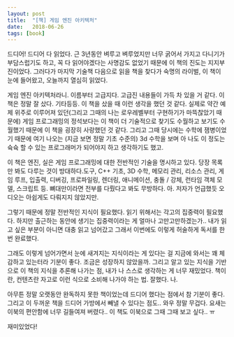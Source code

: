 ```yaml
---
layout: post
title:  "[책] 게임 엔진 아키텍처"
date:   2018-06-26
tags: [book]
---
```


  드디어! 드디어 다 읽었다. 근 3년동안 벼루고 벼루었지만 너무 굵어서 가지고 다니기가 부담스럽기도 하고, 꼭 다 읽어야겠다는 사명감도 없었기 때문에 이 책의 진도는 지지부진이었다. 그러다가 마지막 기술책 다음으로 읽을 책을 찾다가 숙명의 라이벌, 이 책이 눈에 들어왔고, 오늘까지 열심히 읽었다.

  게임 엔진 아키텍처라니. 이름부터 고급지다. 고급진 내용들이 가득 차 있을 거 같다. 이 책은 정말 잘 샀다. 기타등등. 이 책을 샀을 때 이런 생각을 했던 것 같다. 실제로 약간 예제 위주로 이루어져 있던(그리고 그때의 나는 로우레벨부터 구현하기가 마뜩찮았기 때문에) 게임 프로그래밍의 정석보다는 이 책이 더 기술적으로 찾기도 수월하고 보기도 수월했기 때문에 이 책을 굉장히 사랑했던 것 같다. 그리고 그때 당시에는 수학에 잼병이었기 때문에 여기 나오는 (지금 보면 정말 기초 수준의) 3d 수학을 보며 아 나도 이 정도는 슉슉 할 수 있는 프로그래머가 되어야지 하고 생각하기도 했고.

  이 책은 엔진, 실은 게임 프로그래밍에 대한 전반적인 기술을 명시하고 있다. 당장 목록만 봐도 다루는 것이 방대하다.도구, C++ 기초, 3D 수학, 메모리 관리, 리소스 관리, 게임 루프, 입출력, 디버깅, 프로파일링, 렌더링, 애니메이션, 충돌 / 강체, 런타임 객체 모델, 스크립트 등. 뼈대만이라면 전부를 다뤘다고 봐도 무방하다. 아. 저자가 언급했듯 오디오는 아쉽게도 다뤄지지 않았지만.

  그렇기 때문에 정말 전반적인 지식이 필요했다. 읽기 위해서는 각고의 집중력이 필요했다. 하지만 출근하는 동안에 생기는 집중력이라는 게 얼마나 고만고만하겠는가.. 내가 읽고 싶은 부분이 아니면 대충 읽고 넘어갔고 그래서 이번에도 이렇게 허술하게 독서를 한번 완료했다.

  그래도 이렇게 넘어가면서 눈에 새겨지는 지식이라는 게 있다는 걸 지금에 와서는 꽤 체감하고 있는터라 기분이 좋다. 조금은 성장하지 않았을까. 그리고 알고 있는 지식을 기반으로 이 책의 지식을 추론해 나가는 점, 내가 나 스스로 생각하는 게 너무 재밌었다. 책이란, 컨텐츠란 자고로 이런 식으로 소비해 나가야 하는 법. 잘했다. 나.

  아무튼 정말 오랫동안 완독하지 못한 책이었는데 드디어 했다는 점에서 참 기분이 좋다. 그리고 이 두꺼운 책을 드디어 가방에서 빼낼 수 있다는 점도.. 와우 정말 무겁다. 요새는 이북의 편안함에 너무 길들여져 버렸다.. 이 책도 이북으로 그때 그때 보고 싶다.. ㅠ

  재미있었다!